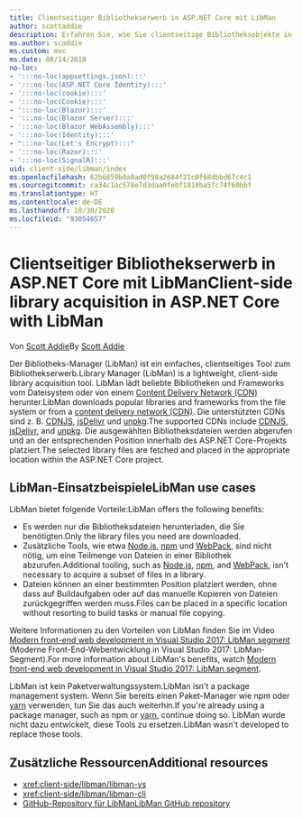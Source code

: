 ```yaml
---
title: Clientseitiger Bibliothekserwerb in ASP.NET Core mit LibMan
author: scottaddie
description: Erfahren Sie, wie Sie clientseitige Bibliotheksobjekte in einem ASP.NET Core-Projekt über den Bibliotheks-Manager (LibMan) installieren.
ms.author: scaddie
ms.custom: mvc
ms.date: 08/14/2018
no-loc:
- ':::no-loc(appsettings.json):::'
- ':::no-loc(ASP.NET Core Identity):::'
- ':::no-loc(cookie):::'
- ':::no-loc(Cookie):::'
- ':::no-loc(Blazor):::'
- ':::no-loc(Blazor Server):::'
- ':::no-loc(Blazor WebAssembly):::'
- ':::no-loc(Identity):::'
- ":::no-loc(Let's Encrypt):::"
- ':::no-loc(Razor):::'
- ':::no-loc(SignalR):::'
uid: client-side/libman/index
ms.openlocfilehash: 62b6859b0a8ad0f98a2684f21c0f68dbbd67c4c1
ms.sourcegitcommit: ca34c1ac578e7d3daa0febf1810ba5fc74f60bbf
ms.translationtype: HT
ms.contentlocale: de-DE
ms.lasthandoff: 10/30/2020
ms.locfileid: "93054657"
---
```

# <a name="client-side-library-acquisition-in-aspnet-core-with-libman"></a><span data-ttu-id="a7fa6-103">Clientseitiger Bibliothekserwerb in ASP.NET Core mit LibMan</span><span class="sxs-lookup"><span data-stu-id="a7fa6-103">Client-side library acquisition in ASP.NET Core with LibMan</span></span>

<span data-ttu-id="a7fa6-104">Von [Scott Addie](https://twitter.com/Scott_Addie)</span><span class="sxs-lookup"><span data-stu-id="a7fa6-104">By [Scott Addie](https://twitter.com/Scott_Addie)</span></span>

<span data-ttu-id="a7fa6-105">Der Bibliotheks-Manager (LibMan) ist ein einfaches, clientseitiges Tool zum Bibliothekserwerb.</span><span class="sxs-lookup"><span data-stu-id="a7fa6-105">Library Manager (LibMan) is a lightweight, client-side library acquisition tool.</span></span> <span data-ttu-id="a7fa6-106">LibMan lädt beliebte Bibliotheken und Frameworks vom Dateisystem oder von einem [Content Delivery Network (CDN)](https://wikipedia.org/wiki/Content_delivery_network) herunter.</span><span class="sxs-lookup"><span data-stu-id="a7fa6-106">LibMan downloads popular libraries and frameworks from the file system or from a [content delivery network (CDN)](https://wikipedia.org/wiki/Content_delivery_network).</span></span> <span data-ttu-id="a7fa6-107">Die unterstützten CDNs sind z. B. [CDNJS](https://cdnjs.com/), [jsDelivr](https://www.jsdelivr.com/) und [unpkg](https://unpkg.com/#/).</span><span class="sxs-lookup"><span data-stu-id="a7fa6-107">The supported CDNs include [CDNJS](https://cdnjs.com/), [jsDelivr](https://www.jsdelivr.com/), and [unpkg](https://unpkg.com/#/).</span></span> <span data-ttu-id="a7fa6-108">Die ausgewählten Bibliotheksdateien werden abgerufen und an der entsprechenden Position innerhalb des ASP.NET Core-Projekts platziert.</span><span class="sxs-lookup"><span data-stu-id="a7fa6-108">The selected library files are fetched and placed in the appropriate location within the ASP.NET Core project.</span></span>

## <a name="libman-use-cases"></a><span data-ttu-id="a7fa6-109">LibMan-Einsatzbeispiele</span><span class="sxs-lookup"><span data-stu-id="a7fa6-109">LibMan use cases</span></span>

<span data-ttu-id="a7fa6-110">LibMan bietet folgende Vorteile:</span><span class="sxs-lookup"><span data-stu-id="a7fa6-110">LibMan offers the following benefits:</span></span>

* <span data-ttu-id="a7fa6-111">Es werden nur die Bibliotheksdateien herunterladen, die Sie benötigten.</span><span class="sxs-lookup"><span data-stu-id="a7fa6-111">Only the library files you need are downloaded.</span></span>
* <span data-ttu-id="a7fa6-112">Zusätzliche Tools, wie etwa [Node.js](https://nodejs.org), [npm](https://www.npmjs.com) und [WebPack](https://webpack.js.org), sind nicht nötig, um eine Teilmenge von Dateien in einer Bibliothek abzurufen.</span><span class="sxs-lookup"><span data-stu-id="a7fa6-112">Additional tooling, such as [Node.js](https://nodejs.org), [npm](https://www.npmjs.com), and [WebPack](https://webpack.js.org), isn't necessary to acquire a subset of files in a library.</span></span>
* <span data-ttu-id="a7fa6-113">Dateien können an einer bestimmten Position platziert werden, ohne dass auf Buildaufgaben oder auf das manuelle Kopieren von Dateien zurückgegriffen werden muss.</span><span class="sxs-lookup"><span data-stu-id="a7fa6-113">Files can be placed in a specific location without resorting to build tasks or manual file copying.</span></span>

<span data-ttu-id="a7fa6-114">Weitere Informationen zu den Vorteilen von LibMan finden Sie im Video [Modern front-end web development in Visual Studio 2017: LibMan segment](https://channel9.msdn.com/Events/Build/2017/B8073#time=43m34s) (Moderne Front-End-Webentwicklung in Visual Studio 2017: LibMan-Segment).</span><span class="sxs-lookup"><span data-stu-id="a7fa6-114">For more information about LibMan's benefits, watch [Modern front-end web development in Visual Studio 2017: LibMan segment](https://channel9.msdn.com/Events/Build/2017/B8073#time=43m34s).</span></span>

<span data-ttu-id="a7fa6-115">LibMan ist kein Paketverwaltungssystem.</span><span class="sxs-lookup"><span data-stu-id="a7fa6-115">LibMan isn't a package management system.</span></span> <span data-ttu-id="a7fa6-116">Wenn Sie bereits einen Paket-Manager wie npm oder [yarn](https://yarnpkg.com) verwenden, tun Sie das auch weiterhin.</span><span class="sxs-lookup"><span data-stu-id="a7fa6-116">If you're already using a package manager, such as npm or [yarn](https://yarnpkg.com), continue doing so.</span></span> <span data-ttu-id="a7fa6-117">LibMan wurde nicht dazu entwickelt, diese Tools zu ersetzen.</span><span class="sxs-lookup"><span data-stu-id="a7fa6-117">LibMan wasn't developed to replace those tools.</span></span>

## <a name="additional-resources"></a><span data-ttu-id="a7fa6-118">Zusätzliche Ressourcen</span><span class="sxs-lookup"><span data-stu-id="a7fa6-118">Additional resources</span></span>

* <xref:client-side/libman/libman-vs>
* <xref:client-side/libman/libman-cli>
* [<span data-ttu-id="a7fa6-119">GitHub-Repository für LibMan</span><span class="sxs-lookup"><span data-stu-id="a7fa6-119">LibMan GitHub repository</span></span>](https://github.com/aspnet/LibraryManager)
